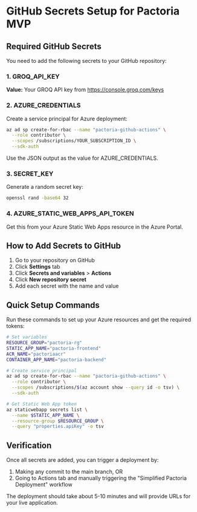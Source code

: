 # GitHub Secrets Setup for Pactoria MVP

## Required GitHub Secrets

You need to add the following secrets to your GitHub repository:

### 1. GROQ_API_KEY
**Value:** Your GROQ API key from https://console.groq.com/keys

### 2. AZURE_CREDENTIALS
Create a service principal for Azure deployment:

```bash
az ad sp create-for-rbac --name "pactoria-github-actions" \
  --role contributor \
  --scopes /subscriptions/YOUR_SUBSCRIPTION_ID \
  --sdk-auth
```

Use the JSON output as the value for AZURE_CREDENTIALS.

### 3. SECRET_KEY
Generate a random secret key:
```bash
openssl rand -base64 32
```

### 4. AZURE_STATIC_WEB_APPS_API_TOKEN
Get this from your Azure Static Web Apps resource in the Azure Portal.

## How to Add Secrets to GitHub

1. Go to your repository on GitHub
2. Click **Settings** tab
3. Click **Secrets and variables** > **Actions** 
4. Click **New repository secret**
5. Add each secret with the name and value

## Quick Setup Commands

Run these commands to set up your Azure resources and get the required tokens:

```bash
# Set variables
RESOURCE_GROUP="pactoria-rg"
STATIC_APP_NAME="pactoria-frontend"
ACR_NAME="pactoriaacr"
CONTAINER_APP_NAME="pactoria-backend"

# Create service principal
az ad sp create-for-rbac --name "pactoria-github-actions" \
  --role contributor \
  --scopes /subscriptions/$(az account show --query id -o tsv) \
  --sdk-auth

# Get Static Web App token
az staticwebapp secrets list \
  --name $STATIC_APP_NAME \
  --resource-group $RESOURCE_GROUP \
  --query "properties.apiKey" -o tsv
```

## Verification

Once all secrets are added, you can trigger a deployment by:

1. Making any commit to the main branch, OR
2. Going to Actions tab and manually triggering the "Simplified Pactoria Deployment" workflow

The deployment should take about 5-10 minutes and will provide URLs for your live application.